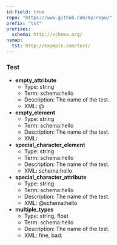 ```yaml
---
id-field: true
repo: "https://www.github.com/my/repo/"
prefix: "tst"
prefixes:
  schema: http://schema.org/
nsmap:
  tst: http://example.com/test/
---
```


### Test

- __empty_attribute__
  - Type: string
  - Term: schema:hello
  - Description: The name of the test.
  - XML: @
- __empty_element__
  - Type: string
  - Term: schema:hello
  - Description: The name of the test.
  - XML: 
- __special_character_element__
  - Type: string
  - Term: schema:hello
  - Description: The name of the test.
  - XML: schema:hello
- __special_character_attribute__
  - Type: string
  - Term: schema:hello
  - Description: The name of the test.
  - XML: @schema:hello
- __multiple_types__
  - Type: string, float
  - Term: schema:hello
  - Description: The name of the test.
  - XML: fine, bad:
